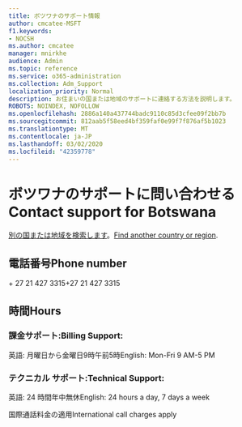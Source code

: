 ```yaml
---
title: ボツワナのサポート情報
author: cmcatee-MSFT
f1.keywords:
- NOCSH
ms.author: cmcatee
manager: mnirkhe
audience: Admin
ms.topic: reference
ms.service: o365-administration
ms.collection: Adm_Support
localization_priority: Normal
description: お住まいの国または地域のサポートに連絡する方法を説明します。
ROBOTS: NOINDEX, NOFOLLOW
ms.openlocfilehash: 2886a140a437744badc9110c85d3cfee09f2bb7b
ms.sourcegitcommit: 812aab5f58eed4bf359faf0e99f7f876af5b1023
ms.translationtype: MT
ms.contentlocale: ja-JP
ms.lasthandoff: 03/02/2020
ms.locfileid: "42359778"
---
```

# <a name="contact-support-for-botswana"></a><span data-ttu-id="ea329-103">ボツワナのサポートに問い合わせる</span><span class="sxs-lookup"><span data-stu-id="ea329-103">Contact support for Botswana</span></span>

<span data-ttu-id="ea329-104">[別の国または地域を検索します](../contact-support-for-business-products.md)。</span><span class="sxs-lookup"><span data-stu-id="ea329-104">[Find another country or region](../contact-support-for-business-products.md).</span></span>

## <a name="phone-number"></a><span data-ttu-id="ea329-105">電話番号</span><span class="sxs-lookup"><span data-stu-id="ea329-105">Phone number</span></span>
<span data-ttu-id="ea329-106">+ 27 21 427 3315</span><span class="sxs-lookup"><span data-stu-id="ea329-106">+27 21 427 3315</span></span>

## <a name="hours"></a><span data-ttu-id="ea329-107">時間</span><span class="sxs-lookup"><span data-stu-id="ea329-107">Hours</span></span>
### <a name="billing-support"></a><span data-ttu-id="ea329-108">課金サポート:</span><span class="sxs-lookup"><span data-stu-id="ea329-108">Billing Support:</span></span>

<span data-ttu-id="ea329-109">英語: 月曜日から金曜日9時午前5時</span><span class="sxs-lookup"><span data-stu-id="ea329-109">English: Mon-Fri 9 AM-5 PM</span></span>

### <a name="technical-support"></a><span data-ttu-id="ea329-110">テクニカル サポート:</span><span class="sxs-lookup"><span data-stu-id="ea329-110">Technical Support:</span></span>

<span data-ttu-id="ea329-111">英語: 24 時間年中無休</span><span class="sxs-lookup"><span data-stu-id="ea329-111">English: 24 hours a day, 7 days a week</span></span>

<span data-ttu-id="ea329-112">国際通話料金の適用</span><span class="sxs-lookup"><span data-stu-id="ea329-112">International call charges apply</span></span>
